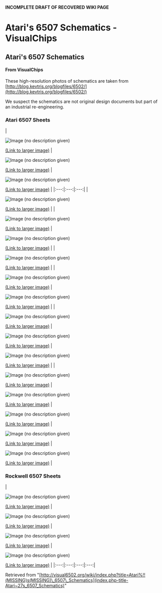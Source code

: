 **INCOMPLETE DRAFT OF RECOVERED WIKI PAGE**

# Atari's 6507 Schematics - VisualChips

## Atari's 6507 Schematics

#### From VisualChips

These high-resolution photos of schematics are taken from [http://blog.kevtris.org/blogfiles/6502/](http://blog.kevtris.org/blogfiles/6502/)

We suspect the schematics are not original design documents but part of an industrial re-engineering.

### Atari 6507 Sheets

| 

![Image (no description given)](images/thumb/3/3e/Atari_6507_1.jpg/200px-Atari_6507_1.jpg)

[(Link to larger image)](index.php-title-File-Atari_6507_1.jpg) | 

![Image (no description given)](images/thumb/2/2c/Atari_6507_1A.jpg/200px-Atari_6507_1A.jpg)

[(Link to larger image)](index.php-title-File-Atari_6507_1A.jpg) | 

![Image (no description given)](images/thumb/6/6a/Atari_6507_1B.jpg/200px-Atari_6507_1B.jpg)

[(Link to larger image)](index.php-title-File-Atari_6507_1B.jpg) |
|:---:|:---:|:---:|
| 

![Image (no description given)](images/thumb/d/dc/Atari_6507_2.jpg/200px-Atari_6507_2.jpg)

[(Link to larger image)](index.php-title-File-Atari_6507_2.jpg) |
| 

![Image (no description given)](images/thumb/1/12/Atari_6507_3.jpg/200px-Atari_6507_3.jpg)

[(Link to larger image)](index.php-title-File-Atari_6507_3.jpg) | 

![Image (no description given)](images/thumb/e/e1/Atari_6507_3A.jpg/200px-Atari_6507_3A.jpg)

[(Link to larger image)](index.php-title-File-Atari_6507_3A.jpg) |
| 

![Image (no description given)](images/thumb/b/ba/Atari_6507_4.jpg/200px-Atari_6507_4.jpg)

[(Link to larger image)](index.php-title-File-Atari_6507_4.jpg) |
| 

![Image (no description given)](images/thumb/e/ea/Atari_6507_5.jpg/200px-Atari_6507_5.jpg)

[(Link to larger image)](index.php-title-File-Atari_6507_5.jpg) | 

![Image (no description given)](images/thumb/8/8b/Atari_6507_5A.jpg/200px-Atari_6507_5A.jpg)

[(Link to larger image)](index.php-title-File-Atari_6507_5A.jpg) |
| 

![Image (no description given)](images/thumb/e/e1/Atari_6507_6.jpg/200px-Atari_6507_6.jpg)

[(Link to larger image)](index.php-title-File-Atari_6507_6.jpg) | 

![Image (no description given)](images/thumb/d/d8/Atari_6507_6A.jpg/200px-Atari_6507_6A.jpg)

[(Link to larger image)](index.php-title-File-Atari_6507_6A.jpg) | 

![Image (no description given)](images/thumb/d/de/Atari_6507_6B.jpg/200px-Atari_6507_6B.jpg)

[(Link to larger image)](index.php-title-File-Atari_6507_6B.jpg) |
| 

![Image (no description given)](images/thumb/5/51/Atari_6507_7.jpg/200px-Atari_6507_7.jpg)

[(Link to larger image)](index.php-title-File-Atari_6507_7.jpg) | 

![Image (no description given)](images/thumb/8/85/Atari_6507_7A.jpg/200px-Atari_6507_7A.jpg)

[(Link to larger image)](index.php-title-File-Atari_6507_7A.jpg) | 

![Image (no description given)](images/thumb/0/07/Atari_6507_7B.jpg/200px-Atari_6507_7B.jpg)

[(Link to larger image)](index.php-title-File-Atari_6507_7B.jpg) | 

![Image (no description given)](images/thumb/8/85/Atari_6507_7C.jpg/200px-Atari_6507_7C.jpg)

[(Link to larger image)](index.php-title-File-Atari_6507_7C.jpg) | 

![Image (no description given)](images/thumb/9/97/Atari_6507_7D.jpg/200px-Atari_6507_7D.jpg)

[(Link to larger image)](index.php-title-File-Atari_6507_7D.jpg) |

### Rockwell 6507 Sheets

| 

![Image (no description given)](images/thumb/0/0b/Atari_6507_A.jpg/200px-Atari_6507_A.jpg)

[(Link to larger image)](index.php-title-File-Atari_6507_A.jpg) | 

![Image (no description given)](images/thumb/8/87/Atari_6507_B.jpg/200px-Atari_6507_B.jpg)

[(Link to larger image)](index.php-title-File-Atari_6507_B.jpg) | 

![Image (no description given)](images/thumb/f/f0/Atari_6507_C.jpg/200px-Atari_6507_C.jpg)

[(Link to larger image)](index.php-title-File-Atari_6507_C.jpg) | 

![Image (no description given)](images/thumb/0/0b/Atari_6507_D.jpg/200px-Atari_6507_D.jpg)

[(Link to larger image)](index.php-title-File-Atari_6507_D.jpg) |
|:---:|:---:|:---:|:---:|

Retrieved from "[http://visual6502.org/wiki/index.php?title=Atari%!!(MISSING)s(MISSING)\_6507\_Schematics](index.php-title-Atari~27s_6507_Schematics)"

